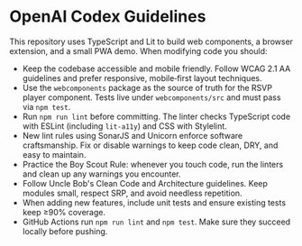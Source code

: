 # OpenAI Codex Guidelines

This repository uses TypeScript and Lit to build web components, a browser extension, and a small PWA demo. When modifying code you should:

- Keep the codebase accessible and mobile friendly. Follow WCAG 2.1 AA guidelines and prefer responsive, mobile‑first layout techniques.
- Use the `webcomponents` package as the source of truth for the RSVP player component. Tests live under `webcomponents/src` and must pass via `npm test`.
- Run `npm run lint` before committing. The linter checks TypeScript code with ESLint (including `lit-a11y`) and CSS with Stylelint.
- New lint rules using SonarJS and Unicorn enforce software craftsmanship. Fix or disable warnings to keep code clean, DRY, and easy to maintain.
- Practice the Boy Scout Rule: whenever you touch code, run the linters and clean up any warnings you encounter.
- Follow Uncle Bob's Clean Code and Architecture guidelines. Keep modules small, respect SRP, and avoid needless repetition.
- When adding new features, include unit tests and ensure existing tests keep ≥90% coverage.
- GitHub Actions run `npm run lint` and `npm test`. Make sure they succeed locally before pushing.

